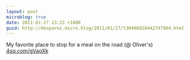 ```yaml
---
layout: post
microblog: true
date: 2011-01-27 13:23 +1000
guid: http://desparoz.micro.blog/2011/01/27/t30466018442747904.html
---
```

My favorite place to stop for a meal on the road (@ Oliver's) [4sq.com/gVaoXk](http://4sq.com/gVaoXk)
